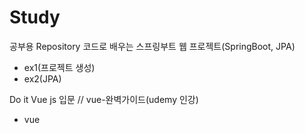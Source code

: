 # Study
공부용 Repository
코드로 배우는 스프링부트 웹 프로젝트(SpringBoot, JPA)
  - ex1(프로젝트 생성) 
  - ex2(JPA)

Do it Vue js 입문 // vue-완벽가이드(udemy 인강)
  - vue